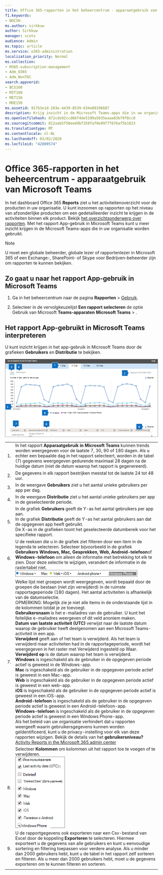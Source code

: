 ```yaml
---
title: Office 365-rapporten in het beheercentrum - apparaatgebruik van Microsoft Teams
f1.keywords:
- NOCSH
ms.author: sirkkuw
author: Sirkkuw
manager: scotv
audience: Admin
ms.topic: article
ms.service: o365-administration
localization_priority: Normal
ms.collection:
- M365-subscription-management
- Adm_O365
- Adm_NonTOC
search.appverid:
- BCS160
- MST160
- MET150
- MOE150
ms.assetid: 917b3e1d-203e-4439-8539-634e80196687
description: Krijg inzicht in de Microsoft Teams-apps die in uw organisatie worden gebruikt door het gebruiksrapport van de Microsoft Teams-app op te halen uit Office 365-rapporten.
ms.openlocfilehash: 872cde92ccd66f4de5199a5035eaaa83b79f0cc0
ms.sourcegitcommit: 812aab5f58eed4bf359faf0e99f7f876af5b1023
ms.translationtype: MT
ms.contentlocale: nl-NL
ms.lasthandoff: 03/02/2020
ms.locfileid: "42809574"
---
```

# <a name="office-365-reports-in-the-admin-center---microsoft-teams-device-usage"></a>Office 365-rapporten in het beheercentrum - apparaatgebruik van Microsoft Teams

In het dashboard Office 365 **Reports** ziet u het activiteitenoverzicht voor de producten in uw organisatie. U kunt inzoomen op rapporten op het niveau van afzonderlijke producten om een gedetailleerder inzicht te krijgen in de activiteiten binnen elk product. Bekijk [het overzichtsonderwerp over rapporten](activity-reports.md). Met het rapport App-gebruik in Microsoft Teams kunt u meer inzicht krijgen in de Microsoft Teams-apps die in uw organisatie worden gebruikt.
  
> [!NOTE]
> U moet een globale beheerder, globale lezer of rapportenlezer in Microsoft 365 of een Exchange-, SharePoint- of Skype voor Bedrijven-beheerder zijn om rapporten te kunnen bekijken. 
 
## <a name="how-to-get-to-the-microsoft-teams-app-usage-report"></a>Zo gaat u naar het rapport App-gebruik in Microsoft Teams

1. Ga in het beheercentrum naar de pagina **Rapporten** \> <a href="https://go.microsoft.com/fwlink/p/?linkid=2074756" target="_blank">Gebruik</a>.

    
2. Selecteer in de vervolgkeuzelijst **Een rapport selecteren** de optie Gebruik van Microsoft **Teams-apparaten** **Microsoft Teams** \> .
  
## <a name="interpret-the-microsoft-teams-app-usage-report"></a>Het rapport App-gebruikt in Microsoft Teams interpreteren

U kunt inzicht krijgen in het app-gebruik in Microsoft Teams door de grafieken **Gebruikers** en **Distributie** te bekijken. 
  
![Office 365 reports - Microsoft Teams app usage](../../media/de35c4de-76b4-4109-a806-66774665499b.png)
  
|||
|:-----|:-----|
|1.  <br/> |In het rapport **Apparaatgebruik in Microsoft Teams** kunnen trends worden weergegeven voor de laatste 7, 30, 90 of 180 dagen. Als u echter een bepaalde dag in het rapport selecteert, worden in de tabel (7) gegevens weergegeven gedurende maximaal 28 dagen na de huidige datum (niet de datum waarop het rapport is gegenereerd).  <br/> |
|2.  <br/> |De gegevens in elk rapport bestrijken meestal tot de laatste 24 tot 48 uur.  <br/> |
|3.  <br/> |In de weergave **Gebruikers** ziet u het aantal unieke gebruikers per app per dag.  <br/> |
|4.  <br/> |In de weergave **Distributie** ziet u het aantal unieke gebruikers per app in de geselecteerde periode.  <br/> |
|5.  <br/> | In de grafiek **Gebruikers** geeft de Y-as het aantal gebruikers per app aan.  <br/>  In de grafiek **Distributie** geeft de Y-as het aantal gebruikers aan dat de opgegeven app heeft gebruikt.  <br/>  De X-as in de grafieken toont het geselecteerde datumbereik voor het specifieke rapport.  <br/> |
|6.  <br/> |U de reeksen die u in de grafiek ziet filteren door een item in de legenda te selecteren. Selecteer bijvoorbeeld in de grafiek **Gebruikers** **Windows,** **Mac,** **Gesprekken,** **Web,** **Android-telefoon**of **Windows-telefoon** om alleen de informatie met betrekking tot elk te zien. Door deze selectie te wijzigen, verandert de informatie in de rastertabel niet.  <br/> ![U gebruiksgrafieken voor Microsoft Teams-apps filteren door het type app te selecteren.](../../media/64ee1cb1-ca80-4964-8234-7fc671135c3d.png)|
|7.  <br/> | Welke lijst met groepen wordt weergegeven, wordt bepaald door de groepen die bestaan (niet zijn verwijderd) in de ruimste rapportageperiode (180 dagen). Het aantal activiteiten is afhankelijk van de datumselectie.  <br/> OPMERKING: Mogelijk zie je niet alle items in de onderstaande lijst in de kolommen totdat je ze toevoegt.<br/> **Gebruikersnaam** is het e-mailadres van de gebruiker. U kunt het feitelijke e-mailadres weergeven of dit veld anoniem maken.  <br/> **Datum van laatste activiteit (UTC)** verwijst naar de laatste datum waarop de gebruiker heeft deelgenomen aan een Microsoft Teams-activiteit in een app.  <br/> **Verwijderd** geeft aan of het team is verwijderd. Als het team is verwijderd maar activiteiten had in de rapportageperiode, wordt het weergegeven in het raster met Verwijderd ingesteld op Waar.  <br/> **Verwijderd op** is de datum waarop het team is verwijderd.  <br/> **Windows** is ingeschakeld als de gebruiker in de opgegeven periode actief is geweest in de Windows-app.  <br/> **Mac** is ingeschakeld als de gebruiker in de opgegeven periode actief is geweest in een Mac-app.  <br/> **Web** is ingeschakeld als de gebruiker in de opgegeven periode actief is geweest in een web-app.  <br/> **iOS** is ingeschakeld als de gebruiker in de opgegeven periode actief is geweest in een iOS-app.  <br/> **Android-telefoon** is ingeschakeld als de gebruiker in de opgegeven periode actief is geweest in een Android-telefoon-app.  <br/> **Windows-telefoon** is ingeschakeld als de gebruiker in de opgegeven periode actief is geweest in een Windows Phone-app.  <br/>  Als het beleid van uw organisatie verhindert dat u rapporten weergeeft waarin gebruikersgegevens kunnen worden geïdentificeerd, kunt u de privacy-instelling voor elk van deze rapporten wijzigen. Bekijk de details van het **gebruikersniveau?** [Activity Reports in the Microsoft 365 admin center](activity-reports.md)  <br/> |
|8.  <br/> |Selecteer **Kolommen** om kolommen uit het rapport toe te voegen of te verwijderen.  <br/> ![Teams uapp usage report - choose columns](../../media/333f3077-696d-4829-b0a7-1046b3822222.png)|
|9.  <br/> |U de rapportgegevens ook exporteren naar een Csv-bestand van Excel door de koppeling **Exporteren** te selecteren. Hiermee exporteert u de gegevens van alle gebruikers en kunt u eenvoudige sortering en filtering toepassen voor verdere analyse. Als u minder dan 2000 gebruikers hebt, kunt u de tabel in het rapport zelf sorteren en filteren. Als u meer dan 2000 gebruikers hebt, moet u de gegevens exporteren om te kunnen filteren en sorteren.  <br/> |
|||
   
  


